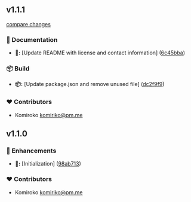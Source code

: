 
## v1.1.1

[compare changes](https://github.com/NowaraJS/logger/compare/v1.1.0...v1.1.1)

### 📖 Documentation

- **📖:** [Update README with license and contact information] ([6c45bba](https://github.com/NowaraJS/logger/commit/6c45bba))

### 📦 Build

- **📦:** [Update package.json and remove unused file] ([dc2f9f9](https://github.com/NowaraJS/logger/commit/dc2f9f9))

### ❤️ Contributors

- Komiroko <komiriko@pm.me>

## v1.1.0


### 🚀 Enhancements

- **🚀:** [Initialization] ([98ab713](https://github.com/NowaraJS/logger/commit/98ab713))

### ❤️ Contributors

- Komiroko <komiriko@pm.me>

